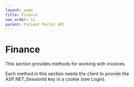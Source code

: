 ```yaml
---
layout: page
title: Finance
nav_order: 11
parent: Patient Portal API
---
```


# Finance


This section provides methods for working with invoices.

Each method in this section needs the client to provide the ASP.NET_SessionId key in a cookie (see Login).
